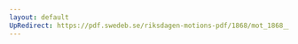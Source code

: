 ```yaml
---
layout: default
UpRedirect: https://pdf.swedeb.se/riksdagen-motions-pdf/1868/mot_1868__fk__00021/mot_1868__fk__00021_004.pdf
---
```

